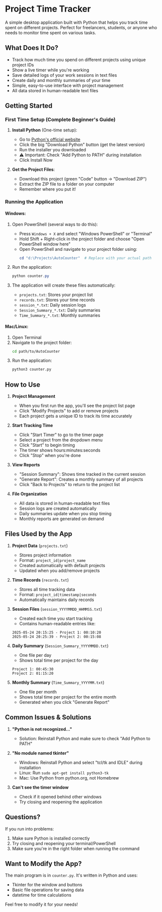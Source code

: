 # Project Time Tracker

A simple desktop application built with Python that helps you track time spent on different projects. Perfect for freelancers, students, or anyone who needs to monitor time spent on various tasks.

## What Does It Do?

- Track how much time you spend on different projects using unique project IDs
- Show a live timer while you're working
- Save detailed logs of your work sessions in text files
- Create daily and monthly summaries of your time
- Simple, easy-to-use interface with project management
- All data stored in human-readable text files

## Getting Started

### First Time Setup (Complete Beginner's Guide)

1. **Install Python** (One-time setup):
   - Go to [Python's official website](https://www.python.org/downloads/)
   - Click the big "Download Python" button (get the latest version)
   - Run the installer you downloaded
   - ⚠️ Important: Check "Add Python to PATH" during installation
   - Click Install Now

2. **Get the Project Files**:
   - Download this project (green "Code" button → "Download ZIP")
   - Extract the ZIP file to a folder on your computer
   - Remember where you put it!

### Running the Application

#### Windows:
1. Open PowerShell (several ways to do this):
   - Press `Windows + X` and select "Windows PowerShell" or "Terminal"
   - Hold Shift + Right-click in the project folder and choose "Open PowerShell window here"
   - Open PowerShell and navigate to your project folder using:
     ```powershell
     cd "d:\Projects\AutoCounter"  # Replace with your actual path
     ```

2. Run the application:
   ```powershell
   python counter.py
   ```

3. The application will create these files automatically:
   - `projects.txt`: Stores your project list
   - `records.txt`: Stores your time records
   - `session_*.txt`: Daily session logs
   - `Session_Summary_*.txt`: Daily summaries
   - `Time_Summary_*.txt`: Monthly summaries

#### Mac/Linux:
1. Open Terminal
2. Navigate to the project folder:
   ```bash
   cd path/to/AutoCounter
   ```
3. Run the application:
   ```bash
   python3 counter.py
   ```

## How to Use

1. **Project Management**
   - When you first run the app, you'll see the project list page
   - Click "Modify Projects" to add or remove projects
   - Each project gets a unique ID to track its time accurately

2. **Start Tracking Time**
   - Click "Start Timer" to go to the timer page
   - Select a project from the dropdown menu
   - Click "Start" to begin timing
   - The timer shows hours:minutes:seconds
   - Click "Stop" when you're done

3. **View Reports**
   - "Session Summary": Shows time tracked in the current session
   - "Generate Report": Creates a monthly summary of all projects
   - Click "Back to Projects" to return to the project list

4. **File Organization**
   - All data is stored in human-readable text files
   - Session logs are created automatically
   - Daily summaries update when you stop timing
   - Monthly reports are generated on demand

## Files Used by the App

1. **Project Data** (`projects.txt`)
   - Stores project information
   - Format: `project_id|project_name`
   - Created automatically with default projects
   - Updated when you add/remove projects

2. **Time Records** (`records.txt`)
   - Stores all time tracking data
   - Format: `project_id|timestamp|seconds`
   - Automatically maintains daily records

3. **Session Files** (`session_YYYYMMDD_HHMMSS.txt`)
   - Created each time you start tracking
   - Contains human-readable entries like:
   ```
   2025-05-24 20:15:25 - Project 1: 00:10:20
   2025-05-24 20:25:39 - Project 2: 00:15:08
   ```

4. **Daily Summary** (`Session_Summary_YYYYMMDD.txt`)
   - One file per day
   - Shows total time per project for the day
   ```
   Project 1: 00:45:30
   Project 2: 01:15:20
   ```

5. **Monthly Summary** (`Time_Summary_YYYYMM.txt`)
   - One file per month
   - Shows total time per project for the entire month
   - Generated when you click "Generate Report"

## Common Issues & Solutions

1. **"Python is not recognized..."**
   - Solution: Reinstall Python and make sure to check "Add Python to PATH"

2. **"No module named tkinter"**
   - Windows: Reinstall Python and select "tcl/tk and IDLE" during installation
   - Linux: Run `sudo apt-get install python3-tk`
   - Mac: Use Python from python.org, not Homebrew

3. **Can't see the timer window**
   - Check if it opened behind other windows
   - Try closing and reopening the application

## Questions?

If you run into problems:
1. Make sure Python is installed correctly
2. Try closing and reopening your terminal/PowerShell
3. Make sure you're in the right folder when running the command

## Want to Modify the App?

The main program is in `counter.py`. It's written in Python and uses:
- Tkinter for the window and buttons
- Basic file operations for saving data
- datetime for time calculations

Feel free to modify it for your needs!
